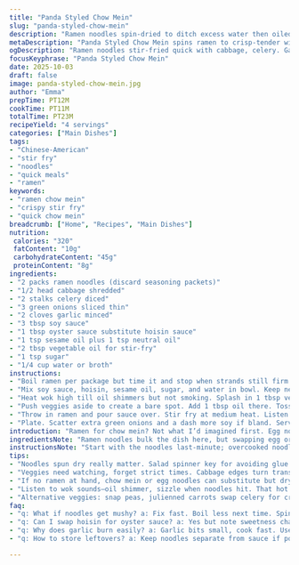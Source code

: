 ```yaml
---
title: "Panda Styled Chow Mein"
slug: "panda-styled-chow-mein"
description: "Ramen noodles spin-dried to ditch excess water then oiled for no stick. Cabbage and celery flash-fried crisp-tender. Green onions and sharp garlic sizzled quick. Ramen tossed with sauce, heated through without soggy clumps. Soy sauce added last to adjust salt. Simple, fast stir-fry using ramen instead of egg noodles with a twist of sesame oil in sauce. No mush. Crunch intact. Good fallback when egg noodles missing. Flexible with shirataki or udon if you ditch ramen for health or texture. Keep noodles just shy of soft before combo to avoid glue."
metaDescription: "Panda Styled Chow Mein spins ramen to crisp-tender with sharp garlic, crunchy cabbage, celery. Sauce balances salty-sweet. Crisp noodles never glue up."
ogDescription: "Ramen noodles stir-fried quick with cabbage, celery. Garlic + green onion punch. No glue, no mush. Sauce thickens just right. Fast, crunchy Chinese-American style."
focusKeyphrase: "Panda Styled Chow Mein"
date: 2025-10-03
draft: false
image: panda-styled-chow-mein.jpg
author: "Emma"
prepTime: PT12M
cookTime: PT11M
totalTime: PT23M
recipeYield: "4 servings"
categories: ["Main Dishes"]
tags:
- "Chinese-American"
- "stir fry"
- "noodles"
- "quick meals"
- "ramen"
keywords:
- "ramen chow mein"
- "crispy stir fry"
- "quick chow mein"
breadcrumb: ["Home", "Recipes", "Main Dishes"]
nutrition: 
 calories: "320"
 fatContent: "10g"
 carbohydrateContent: "45g"
 proteinContent: "8g"
ingredients:
- "2 packs ramen noodles (discard seasoning packets)"
- "1/2 head cabbage shredded"
- "2 stalks celery diced"
- "3 green onions sliced thin"
- "2 cloves garlic minced"
- "3 tbsp soy sauce"
- "1 tbsp oyster sauce substitute hoisin sauce"
- "1 tsp sesame oil plus 1 tsp neutral oil"
- "2 tbsp vegetable oil for stir-fry"
- "1 tsp sugar"
- "1/4 cup water or broth"
instructions:
- "Boil ramen per package but time it and stop when strands still firm yet pliable. Immediately spin dry in salad spinner or drain very well; toss with teaspoon neutral oil to keep separated."
- "Mix soy sauce, hoisin, sesame oil, sugar, and water in bowl. Keep nearby."
- "Heat wok high till oil shimmers but not smoking. Splash in 1 tbsp vegetable oil. Add cabbage and celery. Stir every ~30 seconds for 3-4 minutes. Watch color change to slightly translucent with edges still crisp. Not mushy."
- "Push veggies aside to create a bare spot. Add 1 tbsp oil there. Toss in garlic and green onions. Stir 20-30 seconds till fragrant but not brown. Combine quickly with cabbage."
- "Throw in ramen and pour sauce over. Stir fry at medium heat. Listen for sizzling but no sticking. Toss repeatedly till noodles heated through and sauce thickens slightly, about 3-5 minutes. Avoid overcooking or clumps form."
- "Plate. Scatter extra green onions and a dash more soy if bland. Serve hot. Noodles should glide not stick. Veggies crisp but tender."
introduction: "Ramen for chow mein? Not what I’d imagined first. Egg noodles hold that chewy bounce but ramen? Spin-dried and tossed with oil changed the game. No soggy lumps. Crunch on cabbage and celery, not mush. Green onions give that punch alongside quick-whirled garlic aromas jumping right off the wok. Sauce balances salty to sweet, hoisin switched in for a quick twist. Timing is everything here—cook noodles close to serve. Too early and they glue up. Tried with shirataki once, watery mess—better dry out before the wok. Learned to read the sizzle and watch translucent cabbage edges rather than counting minutes blindly. Stir fry’s a dance: heat plus constant motion. Keep the wok hot but don’t burn the garlic—smell will save you. Next time maybe swap celery for snapped sugar snap peas. Always play."
ingredientsNote: "Ramen noodles bulk the dish here, but swapping egg or chow mein noodles works if you have them. I find drying ramen in a salad spinner before oiling crucial; otherwise you get sticky clumps. Hoisin sauce replaces oyster for accessibility and sweeter depth. Sesame oil—don’t skip. Adds that toasty finish but don’t let it hit hot wok raw; it burns easily. Cabbage and celery should be crisp-tender not floppy; watch color, not clock, to know when done. Green onions too long in heat lose their punch; garlic needs barely 30 seconds to bloom flavor without bitterness. Vegetable oil keeps things neutral and hot; olive oil or butter? No for this. Sugar balances salty soy-hoisin combo, but adjust to your taste buds. Adding broth or water to sauce helps spread it evenly without thick gloops."
instructionsNote: "Start with the noodles last-minute; overcooked noodles turn gluey. Spin them dry just after boiling—this step I learned the hard way with soggy lumps forming otherwise. Heat your wok hot enough so oil 'smokes' slightly—this gives you that stir-fry char but watch it doesn’t burn the garlic or green onions. Toss cabbage and celery for that 3-4 minutes until edges turn translucent with a bit of crunch left—think snap, not floppy. Move veggies around to clear a spot, oil there for garlic and green onion quick bloom; this layering gives flavor punches neatly separated before mixing. Sauce poured over noodles and veggies lets the stir-fry finish with combined savory gloss but keep stirring so noodles don’t stick. Medium heat after adding sauce prevents burning or drying out. Final tasting with soy sauce adjustment is key; salt levels vary."
tips:
- "Noodles spun dry really matter. Salad spinner key for avoiding glue. If none, paper towels but press gently. Add teaspoon neutral oil right after drying. Keeps strands separate. Timing counts—boil just till strands pliable but firm. Overcook, you get mushy glue instantly. Sauce goes last; adding early ruins crunch on noodles. Keep wok hot but green onions and garlic just bloom—don’t let brown or bitterness. Toss fast on medium after sauce in; listen for sizzle, that’s a done signal."
- "Veggies need watching, forget strict times. Cabbage edges turn translucent, sheen on celery means ready crisp-tender. Color change more reliable than clock. Stir every 30 seconds, don’t overcrowd wok. Push aside to oil garlic and green onions separately to release aroma then quick mix. Sesame oil adds finish but don’t heat raw in wok—that burns fast. Oyster sauce swapped with hoisin for sweetness, works well but flavor slightly different. Water or broth in sauce thins for better coating, avoid gloops or clumps."
- "If no ramen at hand, chow mein or egg noodles can substitute but dry or drain very well. Shirataki tried once; watery mess if not dried thoroughly first. Watch broth amount in sauce; too much dilutes, too little sticks and clumps noodles. Sugar balances saltiness but adjust by taste. Garlic crush/mince finely—big chunks risk burning, small bits bloom flavor faster. Vegetable oil neutral, good high heat. Olive or butter don’t play nice here—burn or heavy taste. Toss noodles gently to keep from breaking but agitate often to prevent sticking."
- "Listen to wok sounds—oil shimmer, sizzle when noodles hit. That hot sound means correct temp. Push veggies to edge, add oil bare spot for green onions and garlic bloom smells punch without color change. Toss noodles in last and pour sauce quickly. Stir fry on medium till sauce thickens but noodles still glide, 3-5 minutes. Overdo and they glue. Scatter extra green onions at end for fresh pop. If bland, soy on top, but careful salt overload. Sauce should cling but not weigh noodles down. Quick toss finish leaves texture intact."
- "Alternative veggies: snap peas, julienned carrots swap celery for crunch. Broth choice adds umami or earthiness—mushroom broths stand well or homemade. Chili flakes or sriracha added last if more heat wanted. Broth or water mix in sauce stops sticky patches, break up glue risk. Keep noodles shy of soft before stir frying to avoid gummy clumps. Spin drying repeats your noodle prep ritual. Wok replacement with cast iron pan works but temp control trickier. Toss fast and frequently; no noodle sitting, no clumps forming."
faq:
- "q: What if noodles get mushy? a: Fix fast. Boil less next time. Spin dry immediately. Add neutral oil after drying. Avoid early sauce mixing. Toss stir fry quick. Mush happens when overcooked or left wet. Reheat dry noodles cautiously."
- "q: Can I swap hoisin for oyster sauce? a: Yes but note sweetness changes. Hoisin thicker, sweeter. Oyster slightly briny. Balance sugar in sauce accordingly. Use soy for salt base always. Try mushroom broth if umami needed plus hoisin."
- "q: Why does garlic burn easily? a: Garlic bits small, cook fast. Use medium heat during bloom step. Bloom only 20-30 seconds till fragrant. Too hot or long = bitterness. Stir constantly. Oil in bare spot hot but not smoking. Garlic flavor jumps out here."
- "q: How to store leftovers? a: Keep noodles separate from sauce if possible. Refrigerate in airtight container. Reheat briefly in hot pan with splash water or broth to loosen. Microwave risks drying out. Use within 2 days. Veggies get softer, noodles glue if reheated wrong."

---
```

